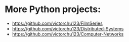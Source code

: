 # More Python projects:
- https://github.com/victorchu123/FilmSeries
- https://github.com/victorchu123/Distributed-Systems
- https://github.com/victorchu123/Computer-Networks
